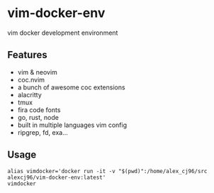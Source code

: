 # vim-docker-env
vim docker development environment

## Features

- vim & neovim
- coc.nvim
- a bunch of awesome coc extensions
- alacritty
- tmux
- fira code fonts
- go, rust, node
- built in multiple languages vim config
- ripgrep, fd, exa...

## Usage

```
alias vimdocker='docker run -it -v "$(pwd)":/home/alex_cj96/src alexcj96/vim-docker-env:latest'
vimdocker
```
